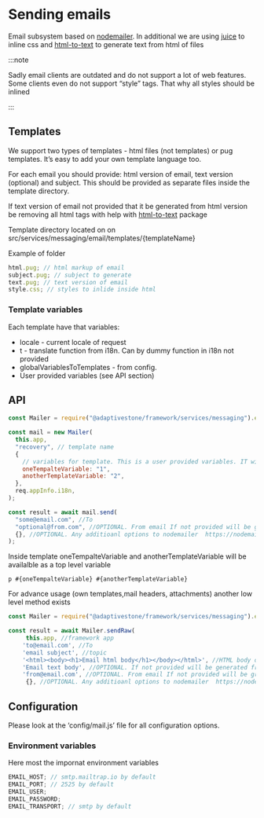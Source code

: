 # Sending emails

Email subsystem based on  [nodemailer](https://github.com/nodemailer/nodemailer). In additional we are using [juice](https://www.npmjs.com/package/juice) to inline css and [html-to-text](https://www.npmjs.com/package/html-to-text) to generate text from html of files

:::note

Sadly email clients are outdated and do not support a lot of web features. Some clients even do not support “style” tags. That why all styles should be  inlined

:::

## Templates

We support two types of templates - html files (not templates) or pug templates. It’s easy to add your own template language too.

For each email you should provide: html version of email, text version (optional) and subject. This should be provided as separate files inside the template directory. 

If text version of email not provided that it be generated from html version be removing all html tags with help with [html-to-text](https://www.npmjs.com/package/html-to-text) package 

Template directory located on on src/services/messaging/email/templates/{templateName}

Example of folder

```js
html.pug; // html markup of email
subject.pug; // subject to generate
text.pug; // text version of email
style.css; // styles to inlide inside html
```

### Template variables

Each template have that variables:
- locale - current locale of request 
- t - translate function from i18n. Can by dummy function in i18n not provided
- globalVariablesToTemplates - from config. 
- User provided variables (see API section)



## API

```js
const Mailer = require("@adaptivestone/framework/services/messaging").email;

const mail = new Mailer(
  this.app,
  "recovery", // template name
  {
    // variables for template. This is a user provided variables. IT will be merged to default variables 
    oneTempalteVariable: "1",
    anotherTemplateVariable: "2",
  },
  req.appInfo.i18n,
);

const result = await mail.send(
  "some@email.com", //To
  "optional@from.com", //OPTIONAL. From email If not provided will be grabbed from config
  {}, //OPTIONAL. Any additioanl options to nodemailer  https://nodemailer.com/message/
);
```

Inside template oneTempalteVariable and anotherTemplateVariable will be availalble as a top level variable 

```pug
p #{oneTempalteVariable} #{anotherTemplateVariable}
```

For advance usage (own templates,mail headers, attachments) another low level method exists 
```js
const Mailer = require("@adaptivestone/framework/services/messaging").email;

const result = await Mailer.sendRaw(
     this.app, //framework app
    'to@email.com', //To
    'email subject', //topic
    '<html><body><h1>Email html body</h1></body></html>', //HTML body of email
    'Email text body', //OPTIONAL. If not provided will be generated from html string
    'from@email.com', //OPTIONAL. From email If not provided will be grabbed from config
     {}, //OPTIONAL. Any additioanl options to nodemailer  https://nodemailer.com/message/

```


## Configuration

Please look at the ‘config/mail.js’ file for all configuration options.

### Environment variables

Here most the impornat environment variables

```js
EMAIL_HOST; // smtp.mailtrap.io by default
EMAIL_PORT; // 2525 by default
EMAIL_USER;
EMAIL_PASSWORD;
EMAIL_TRANSPORT; // smtp by default
```
